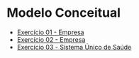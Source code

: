 <h1> Modelo Conceitual </h1>
<ul>
  <li> <a href = "https://github.com/josec-junior/UEPB/tree/main/BancoDeDadosI_2022.2/Exercicios/ModeloConceitual/Exercicio01"> Exercício 01 - Empresa </a> </li>
  <li> <a href = "https://github.com/josec-junior/UEPB/tree/main/BancoDeDadosI_2022.2/Exercicios/ModeloConceitual/Exercicio02"> Exercício 02 - Empresa </a> </li>
  <li> <a href = "https://github.com/josec-junior/UEPB/tree/main/BancoDeDadosI_2022.2/Exercicios/ModeloConceitual/Exercicio03"> Exercício 03 - Sistema Único de Saúde </a> </li>
</ul>
